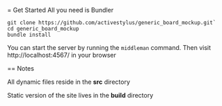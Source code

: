 = Get Started
All you need is Bundler

```
git clone https://github.com/activestylus/generic_board_mockup.git`
cd generic_board_mockup
bundle install
```

You can start the server by running the `middleman` command.
Then visit http://localhost:4567/ in your browser

== Notes

All dynamic files reside in the **src** directory

Static version of the site lives in the **build** directory

